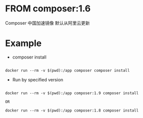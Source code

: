 # FROM composer:1.6

Composer 中国加速镜像 默认从阿里云更新

# Example 

- composer install

```

docker run --rm -v $(pwd):/app composer composer install

```


- Run by specified version

```

docker run --rm -v $(pwd):/app composer:1.9 composer install

OR 

docker run --rm -v $(pwd):/app composer:1.8 composer install


```



